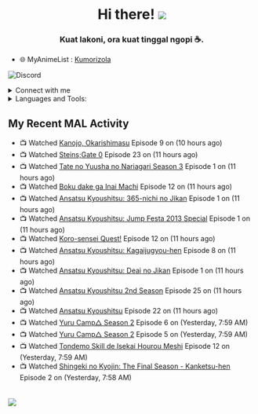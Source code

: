 <h1 align="center">Hi there! <img src="https://media.giphy.com/media/hvRJCLFzcasrR4ia7z/giphy.gif" width="25px"> </h1>
<h3 align="center">Kuat lakoni, ora kuat tinggal ngopi ☕.</h3>

- 🌐 MyAnimeList : [Kumorizola](https://myanimelist.net/animelist/Kumorizola)

![Discord](https://discord.c99.nl/widget/theme-3/761213268009943051.png)
<details>
      <summary>Connect with me</summary>
    <p align="left">
        <a href="https://www.instagram.com/kumorizola/" target="blank"><img align="center"
                src="https://raw.githubusercontent.com/rahuldkjain/github-profile-readme-generator/master/src/images/icons/Social/instagram.svg"
                alt="kumorizola" height="30" width="40" /></a>
        <a href="https://discord.com" target="blank"><img align="center"
                src="https://raw.githubusercontent.com/rahuldkjain/github-profile-readme-generator/master/src/images/icons/Social/discord.svg"
                alt="Kumori#5882" height="30" width="40" /></a>
    </p>
</details>

<details>
    <summary align="left">Languages and Tools:</summary>
<p align="left">
      <a href="https://www.w3schools.com/css/" target="_blank">
        <img src="https://raw.githubusercontent.com/devicons/devicon/master/icons/css3/css3-original-wordmark.svg"
            alt="css3" width="40" height="40" /> </a> <a href="https://www.w3.org/html/" target="_blank"> <img
            src="https://raw.githubusercontent.com/devicons/devicon/master/icons/html5/html5-original-wordmark.svg"
            alt="html5" width="40" height="40" /> </a> <a href="https://www.java.com" target="_blank"> <img
            src="https://raw.githubusercontent.com/devicons/devicon/master/icons/java/java-original.svg" alt="java"
            width="40" height="40" /> </a> <a href="https://developer.mozilla.org/en-US/docs/Web/JavaScript"
            target="_blank"> <img
            src="https://raw.githubusercontent.com/devicons/devicon/master/icons/javascript/javascript-original.svg"
            alt="javascript" width="40" height="40" /> </a> <a href="https://nodejs.org" target="_blank"> <img
            src="https://raw.githubusercontent.com/devicons/devicon/master/icons/nodejs/nodejs-original-wordmark.svg"
            alt="nodejs" width="40" height="40" /> </a> <a href="https://www.python.org" target="_blank"> <img
            src="https://raw.githubusercontent.com/devicons/devicon/master/icons/python/python-original.svg"
            alt="python" width="40" height="40" /> </a> <a href="https://www.typescriptlang.org/" target="_blank"> <img
            src="https://raw.githubusercontent.com/devicons/devicon/master/icons/typescript/typescript-original.svg" 
            alt="typescript" width="40" height="40" /> </a> <a href="https://www.photoshop.com/en" target="_blank"> <img
            src="https://upload.wikimedia.org/wikipedia/commons/a/af/Adobe_Photoshop_CC_icon.svg" alt="photoshop" width="40" height="40"/> </a>
            <a href="https://www.adobe.com/products/premiere.html" target="_blank"> <img
            src="https://upload.wikimedia.org/wikipedia/commons/4/40/Adobe_Premiere_Pro_CC_icon.svg" alt="Premiere pro" width="40" height="40"/> </a>
            <a href="https://www.adobe.com/in/products/illustrator.html" target="_blank"> <img 
            src="https://upload.wikimedia.org/wikipedia/commons/f/fb/Adobe_Illustrator_CC_icon.svg" alt="illustrator" width="40" height="40"/> </a>
      
 </details>
 
 <h2> My Recent MAL Activity</h2>
<!-- MAL_ACTIVITY:start -->

- 📺 Watched [Kanojo, Okarishimasu](https://MyAnimeList.net/anime.php?id=40839) Episode 9 on (10 hours ago)
- 📺 Watched [Steins;Gate 0](https://MyAnimeList.net/anime.php?id=30484) Episode 23 on (11 hours ago)
- 📺 Watched [Tate no Yuusha no Nariagari Season 3](https://MyAnimeList.net/anime.php?id=40357) Episode 1 on (11 hours ago)
- 📺 Watched [Boku dake ga Inai Machi](https://MyAnimeList.net/anime.php?id=31043) Episode 12 on (11 hours ago)
- 📺 Watched [Ansatsu Kyoushitsu: 365-nichi no Jikan](https://MyAnimeList.net/anime.php?id=33513) Episode 1 on (11 hours ago)
- 📺 Watched [Ansatsu Kyoushitsu: Jump Festa 2013 Special](https://MyAnimeList.net/anime.php?id=19759) Episode 1 on (11 hours ago)
- 📺 Watched [Koro-sensei Quest!](https://MyAnimeList.net/anime.php?id=34389) Episode 12 on (11 hours ago)
- 📺 Watched [Ansatsu Kyoushitsu: Kagaijugyou-hen](https://MyAnimeList.net/anime.php?id=32863) Episode 8 on (11 hours ago)
- 📺 Watched [Ansatsu Kyoushitsu: Deai no Jikan](https://MyAnimeList.net/anime.php?id=28405) Episode 1 on (11 hours ago)
- 📺 Watched [Ansatsu Kyoushitsu 2nd Season](https://MyAnimeList.net/anime.php?id=30654) Episode 25 on (11 hours ago)
- 📺 Watched [Ansatsu Kyoushitsu](https://MyAnimeList.net/anime.php?id=24833) Episode 22 on (11 hours ago)
- 📺 Watched [Yuru Camp△ Season 2](https://MyAnimeList.net/anime.php?id=38474) Episode 6 on (Yesterday, 7:59 AM)
- 📺 Watched [Yuru Camp△ Season 2](https://MyAnimeList.net/anime.php?id=38474) Episode 5 on (Yesterday, 7:59 AM)
- 📺 Watched [Tondemo Skill de Isekai Hourou Meshi](https://MyAnimeList.net/anime.php?id=53446) Episode 12 on (Yesterday, 7:59 AM)
- 📺 Watched [Shingeki no Kyojin: The Final Season - Kanketsu-hen](https://MyAnimeList.net/anime.php?id=51535) Episode 2 on (Yesterday, 7:58 AM)

<!-- MAL_ACTIVITY:end -->

  
<h2 align="left"> <img src="https://media.discordapp.net/attachments/918405470073520168/919220018355523584/ezgif.com-gif-maker_1.gif">

